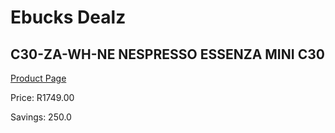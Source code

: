 
# Ebucks Dealz
## C30-ZA-WH-NE NESPRESSO ESSENZA MINI C30
[Product Page](https://www.ebucks.com/web/shop/productSelected.do?prodId=1158948939&catId=1157555110)

Price: R1749.00

Savings: 250.0


	